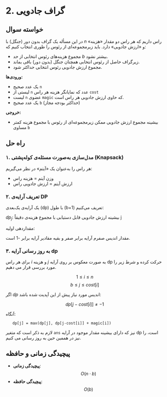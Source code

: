 # 2. گراف جادویی

## خواسته سوال
در این مسأله یک گراف بدون دور (جنگل) با $n$ راس داریم که هر راس دو مقدار «هزینه» و «ارزش جادویی» دارد. باید زیرمجموعه‌ای از رئوس را طوری انتخاب کنیم که:
- مجموع هزینه‌های رئوس انتخابی از حد $b$ بیشتر نشود.
- زیر‌گراف حاصل از رئوس انتخابی همچنان جنگل (بدون دور) باقی بماند.
- مجموع ارزش جادویی رئوس انتخابی حداکثر شود.

**ورودی‌ها:**
- یک عدد صحیح `n`
- لیستی از `n` عدد که نمایانگر هزینه هر راس `cost`
- لیست `n` عضوی `magic` که حاوی ارزش جادویی هر راس است.
- یک عدد صحیح `b` (حداکثر بودجه مجاز)  

**خروجی:**
- بیشینه مجموع ارزش جادویی ممکن زیرمجموعه‌ای از رئوس با مجموع هزینه کمتر مساوی `b`

## راه حل

### ۱. مدل‌سازی به‌صورت مسئله‌ی کوله‌پشتی (Knapsack)
هر راس را به‌عنوان یک «آیتم» در نظر می‌گیریم:
- وزن آیتم = هزینه راس  
- ارزش آیتم = ارزش جادویی راس

### ۲. تعریف آرایه‌ی DP
یک آرایه‌ی یک‌بعدی \(dp\) با طول \(b+1\) تعریف می‌کنیم:

$dp_j$:
 بیشینه ارزش جادویی قابل دستیابی با مجموع هزینه‌ی دقیقاً j

مقداردهی اولیه:

  مقدار اندیس صفرم آرایه برابر صفر و بقیه مقادیر آرایه برابر -1 است.

### ۳. به روز رسانی آرایه dp

برای هر راس $i$ و هزینه $j$ به صورت معکوس بر روی آرایه dp حرکت کرده و شرط زیر را مورد بررسی قرار می دهیم.

$$ 1 \le i \le n $$
$$ b \le j \le cost[i] $$

اگر $dp$ اندیس مورد نیاز پیش از این آپدیت شده باشد: 

$$ dp[j-cost[i]] ≠ -1$$

آنگاه:

```python3
   dp[j] = max(dp[j], dp[j-cost[i]] + magic[i])
```

لازم به ذکر است که متغیر `ans` نیز که دارای بیشینه مقدار موجود در آرایه dp است، را نیز در هممین حین به روز رسانی می کنیم.
 

## پیچیدگی زمانی و حافظه
- **پیچیدگی زمانی**:
$$O(n \cdot b)$$
- **پیچیدگی حافظه**:
$$O(b)$$

